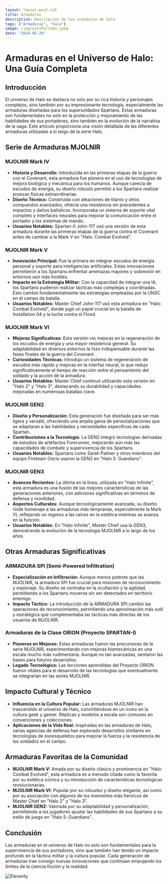 ```yaml
---
layout: layout-post.njk
title: Armaduras
description: Descripción de las armaduras de halo
tags: ["Armaduras", "halo"]
image: /img/wikiPortada.jpeg
date: "2024-05-20"
---
```


# Armaduras en el Universo de Halo: Una Guía Completa

## Introducción

El universo de Halo se destaca no solo por su rica historia y personajes complejos, sino también por su impresionante tecnología, especialmente las armaduras diseñadas para los supersoldados Spartans. Estas armaduras son fundamentales no solo en la protección y mejoramiento de las habilidades de sus portadores, sino también en la evolución de la narrativa de la saga. Este artículo proporciona una visión detallada de las diferentes armaduras utilizadas a lo largo de la serie Halo.

## Serie de Armaduras MJOLNIR

### MJOLNIR Mark IV

- **Historia y Desarrollo:** Introducida en las primeras etapas de la guerra con el Covenant, esta armadura fue pionera en el uso de tecnologías de mejora biológica y mecánica para los humanos. Aunque carecía de escudos de energía, su diseño robusto permitió a los Spartans realizar proezas físicas extraordinarias.
- **Diseño Técnico:** Construida con aleaciones de titanio y otros compuestos avanzados, ofrecía una resistencia sin precedentes a impactos y daños balísticos. Incorporaba un sistema de soporte vital completo y interfaces neurales para mejorar la comunicación entre el portador y los sistemas de mando.
- **Usuarios Notables:** Spartan-II John-117 usó una versión de esta armadura durante las primeras etapas de la guerra contra el Covenant antes de cambiar a la Mark V en "Halo: Combat Evolved".

### MJOLNIR Mark V

- **Innovación Principal:** Fue la primera en integrar escudos de energía personal y soporte para inteligencias artificiales. Estas innovaciones permitieron a los Spartans enfrentar amenazas mayores y sobrevivir en entornos aún más hostiles.
- **Impacto en la Estrategia Militar:** Con la capacidad de integrar una IA, los Spartans pudieron realizar tácticas más complejas y coordinadas. Esto cambió fundamentalmente las estrategias empleadas por la UNSC en el campo de batalla.
- **Usuarios Notables:** Master Chief John-117 usó esta armadura en "Halo: Combat Evolved", donde jugó un papel crucial en la batalla de Installation 04 y la lucha contra el Flood.

### MJOLNIR Mark VI

- **Mejoras Significativas:** Esta versión vio mejoras en la regeneración de los escudos de energía y una mayor resistencia general. Su adaptabilidad en diversos entornos la hizo indispensable durante las fases finales de la guerra del Covenant.
- **Curiosidades Técnicas:** Introdujo un sistema de regeneración de escudos más rápido y mejoras en la interfaz neural, lo que redujo significativamente el tiempo de reacción entre el pensamiento del soldado y la acción de la armadura.
- **Usuarios Notables:** Master Chief continuó utilizando esta versión en "Halo 2" y "Halo 3", destacando su durabilidad y capacidades mejoradas en numerosas batallas clave.

### MJOLNIR GEN2

- **Diseño y Personalización:** Esta generación fue diseñada para ser más ligera y versátil, ofreciendo una amplia gama de personalizaciones que se adaptaran a las habilidades y necesidades específicas de cada Spartan.
- **Contribuciones a la Tecnología:** La GEN2 integró tecnologías derivadas de estudios de artefactos Forerunner, mejorando aún más las capacidades de combate y supervivencia de los Spartans.
- **Usuarios Notables:** Spartans como Sarah Palmer y otros miembros del equipo Fireteam Osiris usaron la GEN2 en "Halo 5: Guardians".

### MJOLNIR GEN3

- **Avances Recientes:** La última en la línea, utilizada en "Halo Infinite", esta armadura es una fusión de las mejores características de las generaciones anteriores, con adiciones significativas en términos de defensa y movilidad.
- **Aspectos Culturales:** Aunque tecnológicamente avanzada, su diseño rinde homenaje a las armaduras más tempranas, especialmente la Mark VI, reflejando un regreso a las raíces en la estética mientras se avanza en la función.
- **Usuarios Notables:** En "Halo Infinite", Master Chief usa la GEN3, demostrando la evolución de la tecnología MJOLNIR a lo largo de los años.

## Otras Armaduras Significativas

### ARMADURA SPI (Semi-Powered Infiltration)

- **Especialización en Infiltración:** Aunque menos potente que las MJOLNIR, la armadura SPI fue crucial para misiones de reconocimiento y espionaje. Su diseño se centraba en la ocultación y la agilidad, permitiendo a los Spartans moverse sin ser detectados en territorio enemigo.
- **Impacto Táctico:** La introducción de la ARMADURA SPI cambió las operaciones de reconocimiento, permitiendo una aproximación más sutil y estratégica que complementaba las tácticas más directas de los usuarios de MJOLNIR.

### Armaduras de la Clase ORION (Proyecto SPARTAN-I)

- **Pioneros en Mejoras:** Estas armaduras fueron las precursoras de la serie MJOLNIR, experimentando con mejoras biomecánicas en una escala mucho más rudimentaria. Aunque no tan avanzadas, sentaron las bases para futuros desarrollos.
- **Legado Tecnológico:** Las lecciones aprendidas del Proyecto ORION fueron vitales para el desarrollo de las tecnologías que eventualmente se integrarían en las series MJOLNIR.

## Impacto Cultural y Técnico

- **Influencia en la Cultura Popular:** Las armaduras MJOLNIR han trascendido el universo de Halo, convirtiéndose en un icono en la cultura geek y gamer. Réplicas y modelos a escala son comunes en convenciones y colecciones.
- **Aplicaciones de la Vida Real:** Inspiradas en las armaduras de Halo, varias agencias de defensa han explorado desarrollos similares en tecnologías de exoesqueletos para mejorar la fuerza y la resistencia de los soldados en el campo.

## Armaduras Favoritas de la Comunidad

- **MJOLNIR Mark V:** Amada por su diseño clásico y prominencia en "Halo: Combat Evolved", esta armadura es a menudo citada como la favorita por su estética icónica y su introducción de características tecnológicas revolucionarias.
- **MJOLNIR Mark VI:** Popular por su robustez y diseño elegante, así como por su asociación con algunos de los momentos más heroicos de Master Chief en "Halo 2" y "Halo 3".
- **MJOLNIR GEN2:** Valorada por su adaptabilidad y personalización, permitiendo a los jugadores ajustar las habilidades de sus Spartans a su estilo de juego en "Halo 5: Guardians".

## Conclusión

Las armaduras en el universo de Halo no solo son fundamentales para la supervivencia de sus portadores, sino que también han tenido un impacto profundo en la táctica militar y la cultura popular. Cada generación de armaduras trae consigo nuevas innovaciones que continúan empujando los límites de la ciencia ficción y la realidad.

![Eleventy](/img/eleventy.svg)
